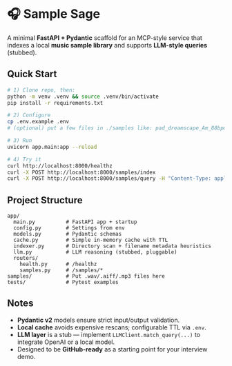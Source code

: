 
# 🎧 Sample Sage

A minimal **FastAPI + Pydantic** scaffold for an MCP-style service that indexes a local **music sample library** and supports **LLM-style queries** (stubbed).

## Quick Start

```bash
# 1) Clone repo, then:
python -m venv .venv && source .venv/bin/activate
pip install -r requirements.txt

# 2) Configure
cp .env.example .env
# (optional) put a few files in ./samples like: pad_dreamscape_Am_88bpm.wav

# 3) Run
uvicorn app.main:app --reload

# 4) Try it
curl http://localhost:8000/healthz
curl -X POST http://localhost:8000/samples/index
curl -X POST http://localhost:8000/samples/query -H "Content-Type: application/json" -d '{"query":"dreamy ambient pads around 90 bpm in A minor"}'
```

## Project Structure

```
app/
  main.py          # FastAPI app + startup
  config.py        # Settings from env
  models.py        # Pydantic schemas
  cache.py         # Simple in-memory cache with TTL
  indexer.py       # Directory scan + filename metadata heuristics
  llm.py           # LLM reasoning (stubbed, pluggable)
  routers/
    health.py      # /healthz
    samples.py     # /samples/*
samples/           # Put .wav/.aiff/.mp3 files here
tests/             # Pytest examples
```

## Notes

- **Pydantic v2** models ensure strict input/output validation.
- **Local cache** avoids expensive rescans; configurable TTL via `.env`.
- **LLM layer** is a stub — implement `LLMClient.match_query(...)` to integrate OpenAI or a local model.
- Designed to be **GitHub-ready** as a starting point for your interview demo.
